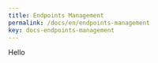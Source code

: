 ```yaml
---
title: Endpoints Management
permalink: /docs/en/endpoints-management
key: docs-endpoints-management
---
```


Hello
